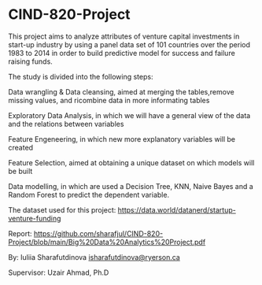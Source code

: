 # CIND-820-Project

This project aims to analyze attributes of venture capital investments in start-up 
industry by using a panel data set of 101 countries over the period 1983 to 2014
in order to build predictive model for success and failure raising funds.



The study is divided into the following steps:

Data wrangling & Data cleansing, aimed at merging the tables,remove missing values, and ricombine data in more informating tables

Exploratory Data Analysis, in which we will have a general view of the data and the relations between variables

Feature Engeneering, in which new more explanatory variables will be created

Feature Selection, aimed at obtaining a unique dataset on which models will be built

Data modelling, in which are used a Decision Tree, KNN, Naive Bayes and a Random Forest to predict the dependent variable. 



The dataset used for this project: https://data.world/datanerd/startup-venture-funding

Report: https://github.com/sharafjul/CIND-820-Project/blob/main/Big%20Data%20Analytics%20Project.pdf 


By: Iuliia Sharafutdinova isharafutdinova@ryerson.ca

Supervisor: Uzair Ahmad, Ph.D 
